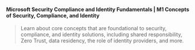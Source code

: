 #### Microsoft Security Compliance and Identity Fundamentals | M1 Concepts of Security, Compliance, and Identity 

> Learn about core concepts that are foundational to security, compliance, and identity solutions, including shared responsibility, Zero Trust, data residency, the role of identity providers, and more. 
